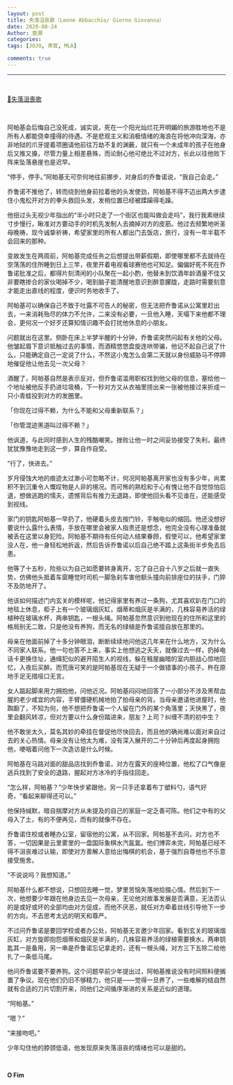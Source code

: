 ```yaml
---
layout: post
title: 失落沮丧歌（Leone Abbacchio/ Giorno Giovanna）
date: 2020-08-24
Author: 壹澗
categories: 
tags: [JOJO, 茶茸, MLA]

comments: true
--- 
```


***

<br/>

[🎵失落沮喪歌](https://www.youtube.com/watch?v=qb8vdRr7yMg "失落沮喪歌")

<br/>

阿帕基会后悔自己没死成，诚实说，死在一个阳光灿烂花开明媚的旅游胜地也不是所有人都能侥幸撞得的待遇。不是悲观主义和消极情绪的海浪在将他冲向深海，亦非地狱的爪牙提着项圈请他前往万劫不复的渊薮，就只有一个未成年的孩子在他身后又推又搡，尽管力量上相差悬殊，而论耐心他可绝比不过对方，长此以往他败下阵来坠落悬崖也是迟早。

“停手，停手。”阿帕基无可奈何地往前挪步，对身后的乔鲁诺说，“我自己会走。”

乔鲁诺不推他了，转而绕到他身前拉着他的头发使劲，阿帕基不得不迈出两大步逮住小鬼松开对方的拳头救回头发，发梢位置已经被蹂躏得毛躁。

他扭过头无视少年指出的“半小时只走了一个街区也能叫做会走吗”，我行我素继续寸步慢行，瞅准对方要动手的时机先发制人去摘掉对方的皮筋。他过去频繁地听圣母晚祷，现今诚挚祈祷，希望家里的所有人都出门去饭店，旅行，没有一年半载不会回来的那种。

变故发生在两周前，阿帕基完成任务之后想提出带薪假期，即使哪里都不去就待在空荡荡的住所睡到日上三竿，夜里开着电视看球赛他也可知足。偏偏好死不死在乔鲁诺批准之后，都得片刻清闲的小队聚在一起小酌，他替未到饮酒年龄酒量不佳又非要瞎掺合的家伙喝掉不少，喝到脑子能清醒地意识到醉意朦胧，走路时需要刻意才能走出直线的程度，便识时务地收手了。

阿帕基可以确保自己不致于吐露不可告人的秘密，但无法把乔鲁诺从公寓里赶出去，一来消耗殆尽的体力不允许，二来没有必要，一旦他入睡，天塌下来他都不理会，更何况一个好歹还算知情识趣不会打扰他休息的小朋友。

问题就出在这里。侧卧在床上半梦半醒的十分钟，乔鲁诺突然问起有关他的父母。他皱起眉下意识抵触过去的事情，而酒精悠悠盘旋连哄带骗，他记不起自己说了什么，只能确定自己一定说了什么，不然这小鬼怎么会第二天就以身份威胁马不停蹄地催促他让他去见一次父母？

酒醒了，阿帕基自然是表示反对，但乔鲁诺滥用职权找到他父母的信息，塞给他一个地址被他反手扔进垃圾桶，下一秒对方又从衣袖里捞出来一张被他接过来折成一只小青蛙投到对方的发圈里。

「你现在过得不赖，为什么不能和父母重新联系？」

「你管混迹黑道叫过得不赖？」

他讽道，与此同时感到人生的残酷嘲笑。挫败让他一时之间妥协接受了失利，最终犹犹豫豫地走到这一步，算自作自受。

“行了，快进去。”

岁月侵蚀大地的痕迹太过渺小可忽略不计，何况阿帕基离开家也没有多少年，尚累积不到沉重令人慨叹物是人非的境况。而可怖的熟稔和于心有愧让他不自觉惊怕后退，想做逃跑的懦夫，遗憾背后有推力无退路，即使他回头看不见谁在，还能感受到视线。

家门的钥匙阿帕基一早扔了，他硬着头皮去按门铃，手触电似的缩回。他还没想好要说什么露什么表情，手放在哪里会被家人指责还是想念，他完全没有心理准备就被丢在这里以身犯险。阿帕基不期待有任何动人结果眷顾，假使可以，他希望家里没人在，他一身轻松地折返，然后告诉乔鲁诺以后自己绝不踏上这条街半步免去后患。

他等了十五秒，险些以为自己如愿要转身离开，忘了自己自十八岁之后就一直失势，仿佛他头抵着车窗睡觉时司机一脚急刹车害他额头撞向前排座位的扶手，门猝不及防地开了。

他该如何描述门内玄关的模样呢，他记得家里有养过一条狗，尤其喜欢趴在门口的地毯上休息，柜子上有一个玻璃烟灰缸，烟蒂和烟灰是半满的，几株容易养活的绿植种在玻璃水杯，两串钥匙，一根头绳。阿帕基忽然意识到他现在的住所和这里的格局别无二致，只是他没有养狗，而无名的绿植是乔鲁诺擅自放在那里的。

母亲在他面前掉了十多分钟眼泪，断断续续地问他这几年来在什么地方，又为什么不同家人联系。他一句也答不上来，事实上他想逃之夭夭，就像过去一样，扔掉电话卡更换住址，通缉犯似的避开陌生人的视线，躲在租屋幽暗的室内胆战心惊地回忆，入夜后买醉。而荒唐可笑的是阿帕基现在无疑于一个做错事的小孩子，杵在原地手足无措哑口无言。

女人踮起脚来用力拥抱他，问他近况。阿帕基闷闷地回答了一小部分不涉及黑帮血腥的老少咸宜的内容，手臂僵硬机械地拍了拍母亲的背。当母亲邀请他进屋时，他踟蹰了，不知为何，他不想把乔鲁诺一个人留在门外的某个角落里；天快黑了，夜里会翻风转凉，但对方要以什么身份踏进来，朋友？上司？纠缠不清的初中生？

他不敢坐太久，莫名其妙的牵挂在督促他尽快回去，而且他的确尚难以面对来自过去的关心热情。母亲没有让他太为难，没有深入展开的二十分钟后再度起身拥抱他，哽咽着问他下一次造访是什么时候。

阿帕基在马路对面的甜品店找到乔鲁诺，对方在露天的座椅位置，他松了口气像是逃兵找到了安全的退路，握起对方冰冷的手指往回走。

“怎么样，阿帕基？”少年快步紧跟他，另一只手还拿着布丁塑料勺，语气好奇，“看起来聊得还可以。”

他保持缄默，暗自揣摩对方从未提及的自己的家庭一定乏善可陈。他们之中有的父母入了土，有的不便再见，而有的就像不存在。

乔鲁诺住校或者睡办公室，留宿他的公寓，从不回家。阿帕基不去问，对方也不答，一切因果是云里雾里的一盘国际象棋水汽氤氲。他们博弈未完，阿帕基已经不得不沮丧难过认输，即使对方善解人意给出悔棋的机会，基于强烈自尊他也不乐意接受施舍。

“不说说吗？我想知道。”

阿帕基什么都不想说，只想回去睡一觉，梦里苦恼失落地拾掇心情。然后到下一次，他想要少年跟在他身边去见一次母亲，无论他对故事发展是否满意，无法否认的是或好或坏的全部均由对方促成，而他不厌恶，就任对方牵着丝线引导他下一步的方向，不去思考太远的明天和尊严。

不过问乔鲁诺是要回学校或者办公处，阿帕基无言邀少年回家。看到玄关的玻璃烟灰缸，对方旋即抱怨烟蒂和烟灰是半满的，几株容易养活的绿植需要换水，两串钥匙其一是备用，另一串是乔鲁诺忘记拿走的，还有一根头绳，对方三下五除二给他扎了一条低马尾。

他问乔鲁诺要不要养狗。这个问题早前少年提出过，阿帕基推说没有时间照料便搁置了争议。现在他们仍旧不够精力，他只是——觉得一旦养了，一些难解的结自然就有合适的刀片切割开来，同他们之间循序渐进的关系是近似的道理。

“阿帕基。”

“嗯？”

“来接吻吧。”

少年勾住他的脖颈低语，他发现原来失落沮丧的情绪也可以是甜的。

<br/>

**O Fim**

